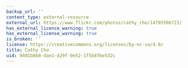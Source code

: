 ```yaml
---
backup_url: ''
content_type: external-resource
external_url: https://www.flickr.com/photos/cathy_cho/14795506723/
has_external_licence_warning: true
has_external_license_warning: true
is_broken: ''
license: https://creativecommons.org/licenses/by-nc-sa/4.0/
title: Cathy Cho
uid: 9401b868-dae1-429f-9e52-1f5b8f6e532c
---
```

